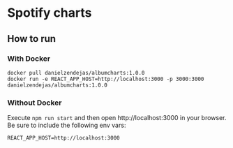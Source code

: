 # Spotify charts
## How to run
### With Docker
```
docker pull danielzendejas/albumcharts:1.0.0
docker run -e REACT_APP_HOST=http://localhost:3000 -p 3000:3000 danielzendejas/albumcharts:1.0.0
```
### Without Docker
Execute `npm run start` and then open http://localhost:3000 in your browser. Be sure to include the following env vars:
```
REACT_APP_HOST=http://localhost:3000
```

